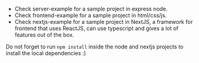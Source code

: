  - Check server-example for a sample project in express node.
 - Check frontend-example for a sample project in html/css/js.
 - Check nextjs-example for a sample project in NextJS, a framework for frontend that uses ReactJS, can use typescript and gives a lot of features out of the box.

Do not forget to run `npm install` inside the node and nextjs projects to install the local dependencies :)